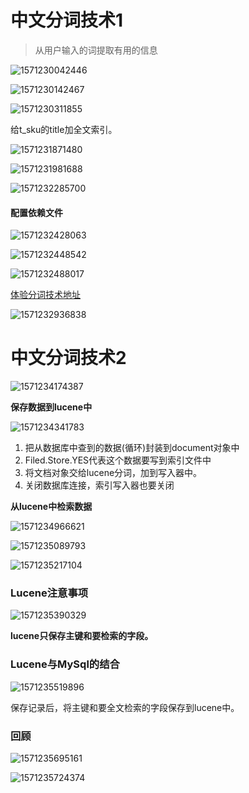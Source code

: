 # 中文分词技术1

> 从用户输入的词提取有用的信息

![1571230042446](.\中文分词技术.assets\1571230042446.png)

![1571230142467](.\中文分词技术.assets\1571230142467.png)

![1571230311855](.\中文分词技术.assets\1571230311855.png)

给t_sku的title加全文索引。

![1571231871480](.\中文分词技术.assets\1571231871480.png)

![1571231981688](.\中文分词技术.assets\1571231981688.png)



![1571232285700](.\中文分词技术.assets\1571232285700.png)

#### 配置依赖文件

![1571232428063](.\中文分词技术.assets\1571232428063.png)

![1571232448542](.\中文分词技术.assets\1571232448542.png)

![1571232488017](.\中文分词技术.assets\1571232488017.png)

[体验分词技术地址](http://hanlp.com)

![1571232936838](.\中文分词技术.assets\1571232936838.png)

# 中文分词技术2

![1571234174387](.\中文分词技术.assets\1571234174387.png)

**保存数据到lucene中**

![1571234341783](.\中文分词技术.assets\1571234341783.png)

1. 把从数据库中查到的数据(循环)封装到document对象中
2. Filed.Store.YES代表这个数据要写到索引文件中
3. 将文档对象交给lucene分词，加到写入器中。
4. 关闭数据库连接，索引写入器也要关闭



**从lucene中检索数据**

![1571234966621](.\中文分词技术.assets\1571234966621.png)

![1571235089793](.\中文分词技术.assets\1571235089793.png)



![1571235217104](.\中文分词技术.assets\1571235217104.png)



### Lucene注意事项

![1571235390329](.\中文分词技术.assets\1571235390329.png)

**lucene只保存主键和要检索的字段。**



### Lucene与MySql的结合

![1571235519896](.\中文分词技术.assets\1571235519896.png)

保存记录后，将主键和要全文检索的字段保存到lucene中。

### 回顾

![1571235695161](.\中文分词技术.assets\1571235695161.png)

![1571235724374](.\中文分词技术.assets\1571235724374.png)



